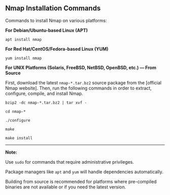 ## Nmap Installation Commands

Commands to install Nmap on various platforms:

**For Debian/Ubuntu-based Linux (APT)**

```
apt install nmap
```

**For Red Hat/CentOS/Fedora-based Linux (YUM)**
```
yum install nmap
```

**For UNIX Platforms (Solaris, FreeBSD, NetBSD, OpenBSD, etc.) — From Source**

First, download the latest `nmap-*.tar.bz2` source package from the [official Nmap website]. Then, run the following commands in order to extract, configure, compile, and install Nmap.

```
bzip2 -dc nmap-*.tar.bz2 | tar xvf -
```

```
cd nmap-*
```

```
./configure
```

```
make
```

```
make install
```

---

**Note:**

Use `sudo` for commands that require administrative privileges.

Package managers like `apt` and `yum` will handle dependencies automatically.

Building from source is recommended for platforms where pre-compiled binaries are not available or if you need the latest version.